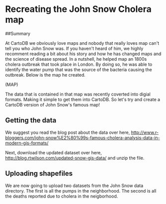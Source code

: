 Recreating the John Snow Cholera map
== 

##Summary

At CartoDB we obviously love maps and nobody that really loves map can't tell you who John Snow was. If you haven't heard of him, we highly recomment reading a bit about his story and how he has changed maps and the science of disease spread. In a nutshell, he helped map an 1800s cholera outbreak that took place in London. By doing so, he was able to identify the water pump that was the source of the bacteria causing the outbreak. Below is the map he created.

(MAP)

The data that is contained in that map was recently coverted into digial formats. Making it simple to get them into CartoDB. So let's try and create a CartoDB version of John Snow's famous map!

## Getting the data

We suggest you read the blog post about the data over here, http://www.r-bloggers.com/john-snow%E2%80%99s-famous-cholera-analysis-data-in-modern-gis-formats/

Next, download the updated dataset over here, http://blog.rtwilson.com/updated-snow-gis-data/ and unzip the file.

## Uploading shapefiles

We are now going to upload two datasets from the John Snow data directory. The first is all the pumps in the neighborhood. The second is all the deaths reported due to cholera in the neigborhood. 




